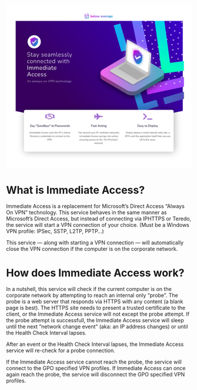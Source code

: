 <a href="https://github.com/belowaverage-org/ImmediateAccess/releases">
  <img src="https://raw.githubusercontent.com/belowaverage-org/ImmediateAccess/master/ImmediateAccessAssets/banner.svg">
</a>

# What is Immediate Access?
Immediate Access is a replacement for Microsoft’s Direct Access “Always On VPN” technology. This service behaves in the same manner as Microsoft’s Direct Access, but instead of connecting via IPHTTPS or Teredo, the service will start a VPN connection of your choice. (Must be a Windows VPN profile: IPSec, SSTP, L2TP, PPTP…)

This service — along with starting a VPN connection — will automatically close the VPN connection if the computer is on the corporate network.


# How does Immediate Access work?
In a nutshell, this service will check if the current computer is on the corporate network by attempting to reach an internal only “probe”. The probe is a web server that responds via HTTPS with any content (a blank page is best). The HTTPS site needs to present a trusted certificate to the client, or the Immediate Access service will not except the probe attempt. If the probe attempt is successfull, the Immediate Access service will sleep until the next “network change event” (aka: an IP address changes) or until the Health Check Interval lapses.

After an event or the Health Check Interval lapses, the Immediate Access service will re-check for a probe connection.

If the Immediate Access service cannot reach the probe, the service will connect to the GPO specified VPN profiles. If Immediate Access can once again reach the probe, the service will disconnect the GPO specified VPN profiles.
